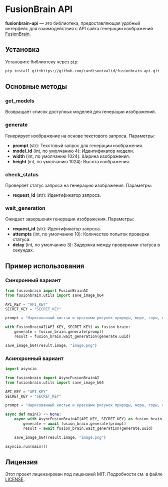 # FusionBrain API

**fusionbrain-api** — это библиотека, предоставляющая удобный интерфейс для взаимодействия с API сайта генерации изображений [FusionBrain](https://fusionbrain.ai/).

## Установка

Установите библиотеку через `pip`:

```sh
pip install git+https://github.com/cardisnotvalid/fusionbrain-api.git
```

## Основные методы

### get_models

Возвращает список доступных моделей для генерации изображений.

### generate

Генерирует изображение на основе текстового запроса. Параметры:

- **prompt** (str): Текстовый запрос для генерации изображения.
- **model_id** (int, по умолчанию 4): Идентификатор модели.
- **width** (int, по умолчанию 1024): Ширина изображения.
- **height** (int, по умолчанию 1024): Высота изображения.

### check_status

Проверяет статус запроса на генерацию изображения. Параметры:

- **request_id** (str): Идентификатор запроса.

### wait_generation

Ожидает завершения генерации изображения. Параметры:

- **request_id** (str): Идентификатор запроса.
- **attempts** (int, по умолчанию 10): Количество попыток проверки статуса.
- **delay** (int, по умолчанию 3): Задержка между проверками статуса в секундах.

## Пример использования

### Синхронный вариант

```python
from fusionbrain import FusionBrainAI
from fusionbrain.utils import save_image_b64

API_KEY = "API_KEY"
SECRET_KEY = "SECRET_KEY"

prompt = "Нарисованный кистью и красками рисунок природы, море, горы, сосны, спокойные цвета"

with FusionBrainAI(API_KEY, SECRET_KEY) as fusion_brain:
    generate = fusion_brain.generate(prompt)
    result = fusion_brain.wait_generation(generate.uuid)

save_image_b64(result.image, "image.png")
```

###  Асинхронный вариант

```python
import asyncio

from fusionbrain import AsyncFusionBrainAI
from fusionbrain.utils import save_image_b64

API_KEY = "API_KEY"
SECRET_KEY = "SECRET_KEY"

prompt = "Нарисованный кистью и красками рисунок природы, море, горы, сосны, спокойные цвета"

async def main() -> None:
    async with AsyncFusionBrainAI(API_KEY, SECRET_KEY) as fusion_brain:
        generate = await fusion_brain.generate(prompt)
        result = await fusion_brain.wait_generation(generate.uuid)

    save_image_b64(result.image, "image.png")

asyncio.run(main())
```

## Лицензия

Этот проект лицензирован под лицензией MIT. Подробности см. в файле [LICENSE](LISENCE).
